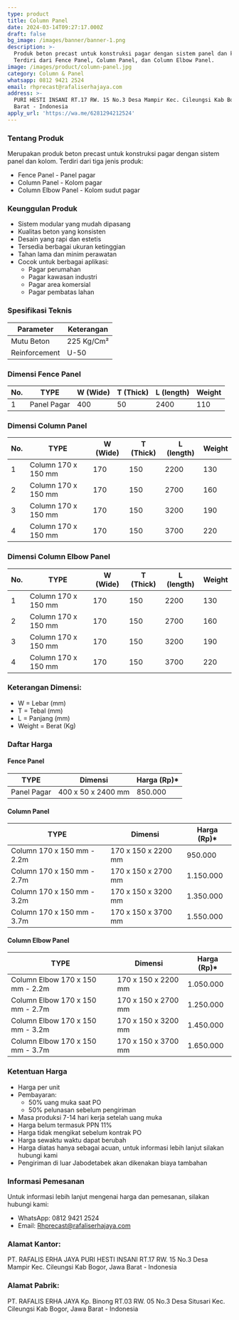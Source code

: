 ```yaml
---
type: product
title: Column Panel
date: 2024-03-14T09:27:17.000Z
draft: false
bg_image: /images/banner/banner-1.png
description: >-
  Produk beton precast untuk konstruksi pagar dengan sistem panel dan kolom.
  Terdiri dari Fence Panel, Column Panel, dan Column Elbow Panel.
image: /images/product/column-panel.jpg
category: Column & Panel
whatsapp: 0812 9421 2524
email: rhprecast@rafaliserhajaya.com
address: >-
  PURI HESTI INSANI RT.17 RW. 15 No.3 Desa Mampir Kec. Cileungsi Kab Bogor, Jawa
  Barat - Indonesia
apply_url: 'https://wa.me/6281294212524'
---
```


### Tentang Produk

Merupakan produk beton precast untuk konstruksi pagar dengan sistem panel dan kolom. Terdiri dari tiga jenis produk:

* Fence Panel - Panel pagar
* Column Panel - Kolom pagar
* Column Elbow Panel - Kolom sudut pagar

### Keunggulan Produk

* Sistem modular yang mudah dipasang
* Kualitas beton yang konsisten
* Desain yang rapi dan estetis
* Tersedia berbagai ukuran ketinggian
* Tahan lama dan minim perawatan
* Cocok untuk berbagai aplikasi:
  * Pagar perumahan
  * Pagar kawasan industri
  * Pagar area komersial
  * Pagar pembatas lahan

### Spesifikasi Teknis

| Parameter     | Keterangan |
| ------------- | ---------- |
| Mutu Beton    | 225 Kg/Cm² |
| Reinforcement | U-50       |

### Dimensi Fence Panel

| No. | TYPE        | W (Wide) | T (Thick) | L (length) | Weight |
| --- | ----------- | -------- | --------- | ---------- | ------ |
| 1   | Panel Pagar | 400      | 50        | 2400       | 110    |

### Dimensi Column Panel

| No. | TYPE                | W (Wide) | T (Thick) | L (length) | Weight |
| --- | ------------------- | -------- | --------- | ---------- | ------ |
| 1   | Column 170 x 150 mm | 170      | 150       | 2200       | 130    |
| 2   | Column 170 x 150 mm | 170      | 150       | 2700       | 160    |
| 3   | Column 170 x 150 mm | 170      | 150       | 3200       | 190    |
| 4   | Column 170 x 150 mm | 170      | 150       | 3700       | 220    |

### Dimensi Column Elbow Panel

| No. | TYPE                | W (Wide) | T (Thick) | L (length) | Weight |
| --- | ------------------- | -------- | --------- | ---------- | ------ |
| 1   | Column 170 x 150 mm | 170      | 150       | 2200       | 130    |
| 2   | Column 170 x 150 mm | 170      | 150       | 2700       | 160    |
| 3   | Column 170 x 150 mm | 170      | 150       | 3200       | 190    |
| 4   | Column 170 x 150 mm | 170      | 150       | 3700       | 220    |

### Keterangan Dimensi:

* W = Lebar (mm)
* T = Tebal (mm)
* L = Panjang (mm)
* Weight = Berat (Kg)

### Daftar Harga

#### Fence Panel

| TYPE        | Dimensi            | Harga (Rp)\* |
| ----------- | ------------------ | ------------ |
| Panel Pagar | 400 x 50 x 2400 mm | 850.000      |

#### Column Panel

| TYPE                       | Dimensi             | Harga (Rp)\* |
| -------------------------- | ------------------- | ------------ |
| Column 170 x 150 mm - 2.2m | 170 x 150 x 2200 mm | 950.000      |
| Column 170 x 150 mm - 2.7m | 170 x 150 x 2700 mm | 1.150.000    |
| Column 170 x 150 mm - 3.2m | 170 x 150 x 3200 mm | 1.350.000    |
| Column 170 x 150 mm - 3.7m | 170 x 150 x 3700 mm | 1.550.000    |

#### Column Elbow Panel

| TYPE                             | Dimensi             | Harga (Rp)\* |
| -------------------------------- | ------------------- | ------------ |
| Column Elbow 170 x 150 mm - 2.2m | 170 x 150 x 2200 mm | 1.050.000    |
| Column Elbow 170 x 150 mm - 2.7m | 170 x 150 x 2700 mm | 1.250.000    |
| Column Elbow 170 x 150 mm - 3.2m | 170 x 150 x 3200 mm | 1.450.000    |
| Column Elbow 170 x 150 mm - 3.7m | 170 x 150 x 3700 mm | 1.650.000    |

### Ketentuan Harga

* Harga per unit
* Pembayaran:
  * 50% uang muka saat PO
  * 50% pelunasan sebelum pengiriman
* Masa produksi 7-14 hari kerja setelah uang muka
* Harga belum termasuk PPN 11%
* Harga tidak mengikat sebelum kontrak PO
* Harga sewaktu waktu dapat berubah
* Harga diatas hanya sebagai acuan, untuk informasi lebih lanjut silakan hubungi kami
* Pengiriman di luar Jabodetabek akan dikenakan biaya tambahan

### Informasi Pemesanan

Untuk informasi lebih lanjut mengenai harga dan pemesanan, silakan hubungi kami:

* WhatsApp: 0812 9421 2524
* Email: [Rhprecast@rafaliserhajaya.com](mailto:Rhprecast@rafaliserhajaya.com)

### Alamat Kantor:

PT. RAFALIS ERHA JAYA
PURI HESTI INSANI
RT.17 RW. 15 No.3 Desa Mampir Kec. Cileungsi
Kab Bogor, Jawa Barat - Indonesia

### Alamat Pabrik:

PT. RAFALIS ERHA JAYA
Kp. Binong
RT.03 RW. 05 No.3 Desa Situsari Kec. Cileungsi
Kab Bogor, Jawa Barat - Indonesia
